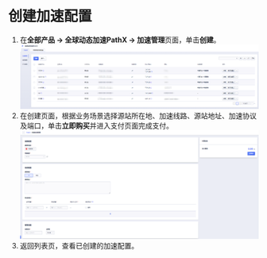 # 创建加速配置

1. 在**全部产品 -> 全球动态加速PathX -> 加速管理**页面，单击**创建**。
![image](/images/4.png)
2. 在创建页面，根据业务场景选择源站所在地、加速线路、源站地址、加速协议及端口，单击**立即购买**并进入支付页面完成支付。
![image](/images/5.png)
3. 返回列表页，查看已创建的加速配置。
